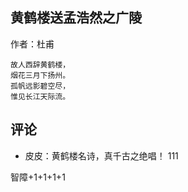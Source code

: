 ## 黄鹤楼送孟浩然之广陵

作者：杜甫

```
故人西辞黄鹤楼，
烟花三月下扬州。
孤帆远影碧空尽，
惟见长江天际流。
```


## 评论

- 皮皮：黄鹤楼名诗，真千古之绝唱！
111


智障+1+1+1+1
